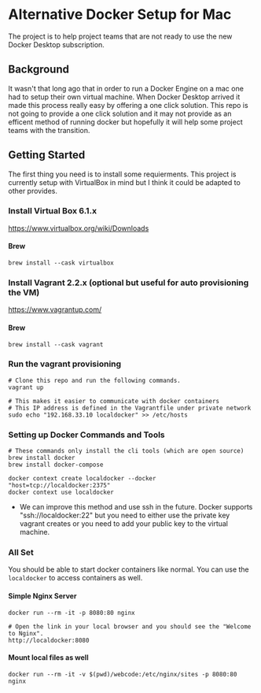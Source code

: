 # Alternative Docker Setup for Mac
The project is to help project teams that are not ready to use the new Docker Desktop subscription. 

## Background
It wasn't that long ago that in order to run a Docker Engine on a mac one had to setup their own virtual machine. When Docker Desktop arrived it made this process really easy by offering a one click solution. This repo is not going to provide a one click solution and it may not provide as an efficent method of running docker but hopefully it will help some project teams with the transition.  

## Getting Started

The first thing you need is to install some requierments. This project is currently setup with VirtualBox in mind but I think it could be adapted to other provides.

### Install Virtual Box 6.1.x

https://www.virtualbox.org/wiki/Downloads

#### Brew

```
brew install --cask virtualbox
```

### Install Vagrant 2.2.x (optional but useful for auto provisioning the VM)

https://www.vagrantup.com/

#### Brew

```
brew install --cask vagrant
```

### Run the vagrant provisioning

```
# Clone this repo and run the following commands.
vagrant up

# This makes it easier to communicate with docker containers
# This IP address is defined in the Vagrantfile under private network
sudo echo "192.168.33.10 localdocker" >> /etc/hosts
```

### Setting up Docker Commands and Tools
```
# These commands only install the cli tools (which are open source)
brew install docker
brew install docker-compose

docker context create localdocker --docker "host=tcp://localdocker:2375"
docker context use localdocker
```

* We can improve this method and use ssh in the future. Docker supports "ssh://localdocker:22" but you need to either use the private key vagrant creates or you need to add your public key to the virtual machine. 

### All Set
You should be able to start docker containers like normal. You can use the `localdocker` to access containers as well.

#### Simple Nginx Server
```
docker run --rm -it -p 8080:80 nginx

# Open the link in your local browser and you should see the "Welcome to Nginx".
http://localdocker:8080
```

#### Mount local files as well
```
docker run --rm -it -v $(pwd)/webcode:/etc/nginx/sites -p 8080:80 nginx
```

